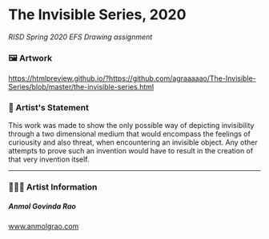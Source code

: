 # The Invisible Series, 2020

*RISD Spring 2020 EFS Drawing assignment*

### 🖼 Artwork
https://htmlpreview.github.io/?https://github.com/agraaaaao/The-Invisible-Series/blob/master/the-invisible-series.html

### 📄 Artist's Statement
This work was made to show the only possible way of depicting invisibility through a two dimensional medium that would encompass the feelings of curiousity and also threat, when encountering an invisible object. Any other attempts to prove such an invention would have to result in the creation of that very invention itself.

----
### 👨🏾‍💻 Artist Information 
##### Anmol Govinda Rao
www.anmolgrao.com

